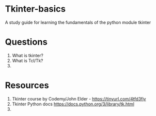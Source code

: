 # Tkinter-basics
A study guide for learning the fundamentals of the python module tkinter

# Questions
1. What is tkinter?
2. What is Tcl/Tk?
3. 

# Resources
1. Tkinter course by Codemy/John Elder - https://tinyurl.com/4tfd3fjv
2. Tkinter Python docs https://docs.python.org/3/library/tk.html
3. 
